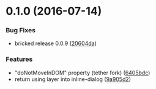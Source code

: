 <a name="0.1.0"></a>
# 0.1.0 (2016-07-14)


### Bug Fixes

* bricked release 0.0.9 ([20604da](https://bitbucket.org/atlassian/atlaskit/commits/20604da))


### Features

* "doNotMoveInDOM" property (tether fork) ([6405bdc](https://bitbucket.org/atlassian/atlaskit/commits/6405bdc))
* return using layer into inline-dialog ([9a905d2](https://bitbucket.org/atlassian/atlaskit/commits/9a905d2))




